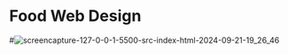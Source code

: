 # Food Web Design
#![screencapture-127-0-0-1-5500-src-index-html-2024-09-21-19_26_46](https://github.com/user-attachments/assets/917b6c15-0b36-4068-a332-d527bbb7cbf8)
